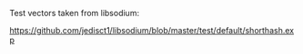Test vectors taken from libsodium:

https://github.com/jedisct1/libsodium/blob/master/test/default/shorthash.exp
